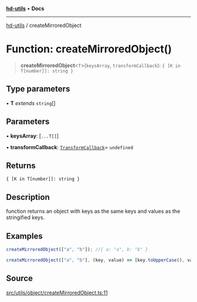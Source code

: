 [**hd-utils**](../README.md) • **Docs**

***

[hd-utils](../globals.md) / createMirroredObject

# Function: createMirroredObject()

> **createMirroredObject**\<`T`\>(`keysArray`, `transformCallback`): `{ [K in T[number]]: string }`

## Type parameters

• **T** *extends* `string`[]

## Parameters

• **keysArray**: [`...T[]`]

• **transformCallback**: [`TransformCallback`](../type-aliases/TransformCallback.md)= `undefined`

## Returns

`{ [K in T[number]]: string }`

## Description

function returns an object with keys as the same keys and values as the stringified keys.

## Examples

```ts
createMirroredObject(["a", "b"]); //{ a: "a", b: "b" }
```

```ts
createMirroredObject(["a", "b"], (key, value) => [key.toUpperCase(), value]); // { A: "a", B: "b" }
```

## Source

[src/utils/object/createMirroredObject.ts:11](https://github.com/AhmadHddad/h-utils/blob/b1dfa95e218c9605f39fc234662ef50e62fadcb8/src/utils/object/createMirroredObject.ts#L11)
